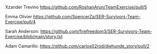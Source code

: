 
Xzander Trevino https://github.com/RoshanArun/TeamExercise/pull/5

Emma Olivier https://github.com/SpencerZa/SER-Survivors-Team-Exercise/pull/4

Sarah Anderson: https://github.com/firefreedom3/SER-Survivors-Team-Exercise/blob/main/story.txt

Adam Camarillo: https://github.com/carlos02rod/diehunde_story/pull/2
